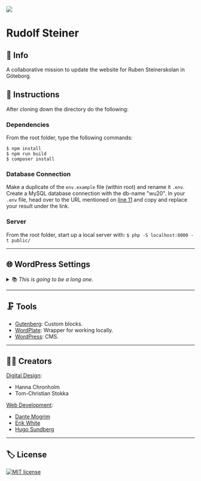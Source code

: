 <img src="https://media.giphy.com/media/26UtCvTRqLIDdeWih1/giphy.gif?cid=ecf05e47vub0lpvoshlwle81hswnrcucrfxc6dwctdpfqmnq&rid=giphy.gif&ct=g">

# Rudolf Steiner

## :school: Info

A collaborative mission to update the website for Ruben Steinerskolan in Göteborg.

## :pushpin: Instructions

After cloning down the directory do the following:

### Dependencies

From the root folder, type the following commands:

```
$ npm install
$ npm run build
$ composer install
```

### Database Connection

Make a duplicate of the `env.example` file (within root) and rename it `.env`.
Create a MySQL database connection with the db-name "wu20".
In your `.env` file, head over to the URL mentioned on [line 11](https://wordplate.github.io/salt/) and copy and replace your result under the link.

### Server

From the root folder, start up a local server with:
`$ php -S localhost:8000 -t public/`

---

## :globe_with_meridians: WordPress Settings

<details><summary>📚 <i>This is going to be a long one.</i>
</summary>

Once you have your localhost up and running and passed sign up or login, set these changes from your Dashboard to get a better idea on how this project is structured:

> _Can't find Dashboard? In your URL type: `localhost:8000/wp-admin`_.

**First go to "Appearance" -> "Themes" and set the active menu to "WU20".**

### Menu

**Go to Pages and add the following pages:**

- Hem
- Kontakt
- Årskurser

_Don't forget to publish these one by one._

**Then go to Appearence -> Menus (or Customize)**

Create a new menu and give it the name `header-menu`.
Select all pages except "Hem" to your new menu.
Drag and drop your pages so the structure looks like this:

> - **Om Oss** \*
>   - Medarbetare \*
>   - Styrelse \*
>   - Vår Värdegrund \*
> - **Undervisning** \*
>   - Alumner \*
>   - Vår Värdegrund \*
>   - Vår Värdegrund \*
>   - Waldorfpedagogik \*
>   - Årskurser
> - **Aktuellt** \*
>
>   - Nyhetsflöde \*
>   - Skolmaten \*
>   - Viktiga Datum \*
>
> - **Kontakt** \*
>   - Elevhälsan \*
>   - Hitta Hit \*

> \* Set these as custom links and give them the url "#".

> If they're indented, drag and drop the link one step to the right to make them a sub item.

Under "Menu Settings" check the following box:

- [x] "Header Menu"

_Save your changes and publish._

**Then go to Settings -> Reading**

Within the "Your homepage displays" options do the following:

- Check the box for "A static page (select below)".
- Select "Homepage" as "Hem".

_Save your changes and publish._

### Links

**Correct links by going to Settings -> Permalinks.**

Choose the following:

- [x] Custom structure.
- Within the input field choose `%category%` followed by `%postname%`.

_Save your changes._

_**Optional: In Settings -> General.**_

- Set "Site Title" to "Rudolf Steinerskolan i Göteborg".
- Set "Tagline" to:
  > "Rudolf Steinerskolan i Göteborg är en waldorfskola med cirka 230 elever från förskoleklass upp till klass 9. Skolan grundades 1965 och erbjuder idag undervisning i egna vackra lokaler på Tallhöjdsgatan i Torpa."
- In "Timezone" switch to "Stockholm".
- Next to "Date Format" choose "Custom" and type "j F Y".
- In "Time Format" switch to `H:i`.
- _Extra optional: If you're not debugging/working change "Site Language" to "Svenska"._

</details>

---

## :clamp: Tools

- [Gutenberg](https://github.com/WordPress/gutenberg): Custom blocks.
- [WordPlate](https://github.com/wordplate/wordplate#readme): Wrapper for working locally.
- [WordPress](https://wordpress.org/): CMS.

---

## :man_technologist: Creators

<u>Digital Design</u>:

- Hanna Chronholm
- Tom-Christian Stokka

<u>Web Development</u>:

- [Dante Mogrim](https://github.com/dantemogrim)
- [Erik White](https://github.com/nausea87)
- [Hugo Sundberg](https://github.com/Hugocsundberg)

---

## :label: License

[![MIT license](https://img.shields.io/badge/License-MIT-blue.svg)](https://lbesson.mit-license.org/)
